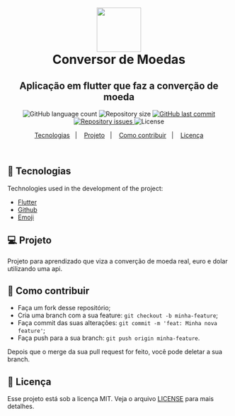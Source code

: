 <h1 align="center">
<img alt="" title="" src="https://image.flaticon.com/icons/svg/1949/1949596.svg" width="100" /><br>
Conversor de Moedas
  <!-- trocar: 'você pode colocar uma imagem (logo) que represente seu projeto (visualmente) -->
</h1>

<h2 align="center">Aplicação em flutter que faz a converção de moeda</h2>

<p align="center">
  <img alt="GitHub language count" src="https://img.shields.io/github/languages/count/Sthaynny/conversor_de_moeda-em-flutter">
  <!-- trocar: 'rlocatelli9/template-README' pelo caminho do seu respositório -->

  <img alt="Repository size" src="https://img.shields.io/github/repo-size/Sthaynny/conversor_de_moeda-em-flutter">
  <!-- trocar: 'rlocatelli9/template-README' pelo caminho do seu respositório -->

  <a href="https://github.com/Sthaynny/conversor_de_moeda-em-flutter/commits/master">
  <!-- trocar: 'rlocatelli9/template-README' pelo caminho do seu respositório -->
    <img alt="GitHub last commit" src="https://img.shields.io/github/last-commit/Sthaynny/conversor_de_moeda-em-flutter">
     <!-- trocar: 'rlocatelli9/template-README' pelo caminho do seu respositório -->
  </a>

  <a href="https://github.com/Sthaynny/conversor_de_moeda-em-flutter">
   <!-- trocar: 'rlocatelli9/template-README' pelo caminho do seu respositório -->
    <img alt="Repository issues" src="https://img.shields.io/github/issues/Sthaynny/conversor_de_moeda-em-flutter">
     <!-- trocar: 'rlocatelli9/template-README' pelo caminho do seu respositório -->

  </a>

  <img alt="License" src="https://img.shields.io/badge/license-MIT-brightgreen">
</p>

<p align="center">
  <a href="#bookmark_tabs-tecnologias">Tecnologias</a>&nbsp;&nbsp;&nbsp;|&nbsp;&nbsp;&nbsp;
  <a href="#-projeto">Projeto</a>&nbsp;&nbsp;&nbsp;|&nbsp;&nbsp;&nbsp;
  <a href="#-como-contribuir">Como contribuir</a>&nbsp;&nbsp;&nbsp;|&nbsp;&nbsp;&nbsp;
  <a href="#memo-licença">Licença</a>
</p>

<br>

## :bookmark_tabs: Tecnologias

Technologies used in the development of the project:

- [Flutter](https://flutter.dev/)
- [Github](https://github.com)
- [Emoji](https://gist.github.com/rxaviers/7360908)

## 💻 Projeto

Projeto para aprendizado que viza a converção de moeda real, euro e dolar utilizando uma api.

## 🤔 Como contribuir

- Faça um fork desse repositório;
- Cria uma branch com a sua feature: `git checkout -b minha-feature`;
- Faça commit das suas alterações: `git commit -m 'feat: Minha nova feature'`;
- Faça push para a sua branch: `git push origin minha-feature`.

Depois que o merge da sua pull request for feito, você pode deletar a sua branch.

## :memo: Licença

Esse projeto está sob a licença MIT. Veja o arquivo [LICENSE](LICENSE.md) para mais detalhes.